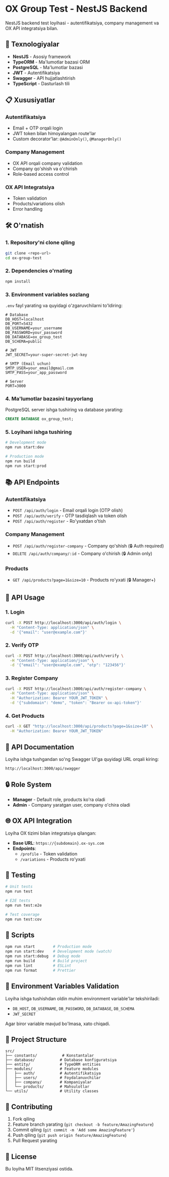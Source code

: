 # OX Group Test - NestJS Backend

NestJS backend test loyihasi - autentifikatsiya, company management va OX API integratsiya bilan.

## 🚀 Texnologiyalar

- **NestJS** - Asosiy framework
- **TypeORM** - Ma'lumotlar bazasi ORM
- **PostgreSQL** - Ma'lumotlar bazasi
- **JWT** - Autentifikatsiya
- **Swagger** - API hujjatlashtirish
- **TypeScript** - Dasturlash tili

## 📋 Xususiyatlar

### Autentifikatsiya
- Email + OTP orqali login
- JWT token bilan himoyalangan route'lar
- Custom decorator'lar: `@AdminOnly()`, `@ManagerOnly()`

### Company Management
- OX API orqali company validation
- Company qo'shish va o'chirish
- Role-based access control

### OX API Integratsiya
- Token validation
- Products/variations olish
- Error handling

## 🛠️ O'rnatish

### 1. Repository'ni clone qiling
```bash
git clone <repo-url>
cd ox-group-test
```

### 2. Dependencies o'rnating
```bash
npm install
```

### 3. Environment variables sozlang
`.env` fayl yarating va quyidagi o'zgaruvchilarni to'ldiring:

```env
# Database
DB_HOST=localhost
DB_PORT=5432
DB_USERNAME=your_username
DB_PASSWORD=your_password
DB_DATABASE=ox_group_test
DB_SCHEMA=public

# JWT
JWT_SECRET=your-super-secret-jwt-key

# SMTP (Email uchun)
SMTP_USER=your_email@gmail.com
SMTP_PASS=your_app_password

# Server
PORT=3000
```

### 4. Ma'lumotlar bazasini tayyorlang
PostgreSQL server ishga tushiring va database yarating:
```sql
CREATE DATABASE ox_group_test;
```

### 5. Loyihani ishga tushiring
```bash
# Development mode
npm run start:dev

# Production mode
npm run build
npm run start:prod
```

## 📚 API Endpoints

### Autentifikatsiya
- `POST /api/auth/login` - Email orqali login (OTP olish)
- `POST /api/auth/verify` - OTP tasdiqlash va token olish
- `POST /api/auth/register` - Ro'yxatdan o'tish

### Company Management
- `POST /api/auth/register-company` - Company qo'shish (🔒 Auth required)
- `DELETE /api/auth/company/:id` - Company o'chirish (🔒 Admin only)

### Products
- `GET /api/products?page=1&size=10` - Products ro'yxati (🔒 Manager+)

## 🔧 API Usage

### 1. Login
```bash
curl -X POST http://localhost:3000/api/auth/login \
  -H "Content-Type: application/json" \
  -d '{"email": "user@example.com"}'
```

### 2. Verify OTP
```bash
curl -X POST http://localhost:3000/api/auth/verify \
  -H "Content-Type: application/json" \
  -d '{"email": "user@example.com", "otp": "123456"}'
```

### 3. Register Company
```bash
curl -X POST http://localhost:3000/api/auth/register-company \
  -H "Content-Type: application/json" \
  -H "Authorization: Bearer YOUR_JWT_TOKEN" \
  -d '{"subdomain": "demo", "token": "Bearer ox-api-token"}'
```

### 4. Get Products
```bash
curl -X GET "http://localhost:3000/api/products?page=1&size=10" \
  -H "Authorization: Bearer YOUR_JWT_TOKEN"
```

## 📖 API Documentation

Loyiha ishga tushgandan so'ng Swagger UI'ga quyidagi URL orqali kiring:
```
http://localhost:3000/api/swagger
```

## 🔒 Role System

- **Manager** - Default role, products ko'ra oladi
- **Admin** - Company yaratgan user, company o'chira oladi

## 🌐 OX API Integration

Loyiha OX tizimi bilan integratsiya qilangan:
- **Base URL**: `https://{subdomain}.ox-sys.com`
- **Endpoints**:
  - `/profile` - Token validation
  - `/variations` - Products ro'yxati

## 🧪 Testing

```bash
# Unit tests
npm run test

# E2E tests  
npm run test:e2e

# Test coverage
npm run test:cov
```

## 📝 Scripts

```bash
npm run start        # Production mode
npm run start:dev    # Development mode (watch)
npm run start:debug  # Debug mode
npm run build        # Build project
npm run lint         # ESLint
npm run format       # Prettier
```

## 🚨 Environment Variables Validation

Loyiha ishga tushishdan oldin muhim environment variable'lar tekshiriladi:
- `DB_HOST`, `DB_USERNAME`, `DB_PASSWORD`, `DB_DATABASE`, `DB_SCHEMA`
- `JWT_SECRET`

Agar biror variable mavjud bo'lmasa, xato chiqadi.

## 📁 Project Structure

```
src/
├── constants/           # Konstantalar
├── database/           # Database konfiguratsiya
├── entity/             # TypeORM entities
├── modules/            # Feature modules
│   ├── auth/           # Autentifikatsiya
│   ├── users/          # Foydalanuvchilar
│   ├── company/        # Kompaniyalar
│   └── products/       # Mahsulotlar
└── utils/              # Utility classes
```

## 🤝 Contributing

1. Fork qiling
2. Feature branch yarating (`git checkout -b feature/AmazingFeature`)
3. Commit qiling (`git commit -m 'Add some AmazingFeature'`)
4. Push qiling (`git push origin feature/AmazingFeature`)
5. Pull Request yarating

## 📄 License

Bu loyiha MIT litsenziyasi ostida.
